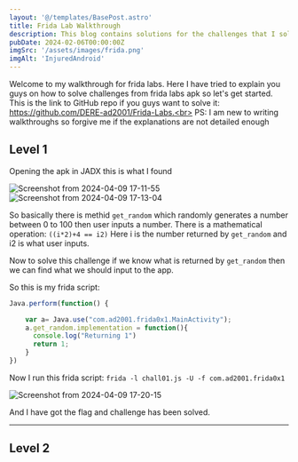 ```yaml
---
layout: '@/templates/BasePost.astro'
title: Frida Lab Walkthrough
description: This blog contains solutions for the challenges that I solved from frida labs.
pubDate: 2024-02-06T00:00:00Z
imgSrc: '/assets/images/frida.png'
imgAlt: 'InjuredAndroid'
---
```


Welcome to my walkthrough for frida labs. Here I have tried to explain you guys on how to solve challenges from frida labs apk so let's get started.<br>
This is the link to GitHub repo if you guys want to solve it: https://github.com/DERE-ad2001/Frida-Labs.<br>
PS: I am new to writing walkthroughs so forgive me if the explanations are not detailed enough

## Level 1

Opening the apk in JADX this is what I found

![Screenshot from 2024-04-09 17-11-55](https://github.com/Akhil0202/Akhil0202.github.io/assets/66013822/a37c15ce-d628-4812-af4b-8a9b8cda7d51)
![Screenshot from 2024-04-09 17-13-04](https://github.com/Akhil0202/Akhil0202.github.io/assets/66013822/9bd45c0c-5985-4522-9eb5-cb70f208cbdb)

So basically there is  methid `get_random` which randomly generates a number between 0 to 100 then user inputs a number. There is a mathematical operation: `((i*2)+4 == i2)`
Here i is the number returned by `get_random` and i2 is what user inputs.

Now to solve this challenge if we know what is returned by `get_random` then we can find what we should input to the app.

So this is my frida script:

```JavaScript
Java.perform(function() {

    var a= Java.use("com.ad2001.frida0x1.MainActivity");
    a.get_random.implementation = function(){
      console.log("Returning 1")
      return 1;
    }
})
```
Now I run this frida script:
`frida -l chall01.js -U -f com.ad2001.frida0x1`

![Screenshot from 2024-04-09 17-20-15](https://github.com/Akhil0202/Akhil0202.github.io/assets/66013822/c0032d72-5dff-49ec-bfa3-e88b0f8bf21d)

And I have got the flag and challenge has been solved.

---
## Level 2

